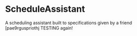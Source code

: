 ScheduleAssistant
=================

A scheduling assistant built to specifications given by a friend
[pae9rguspriothj
TESTING again!